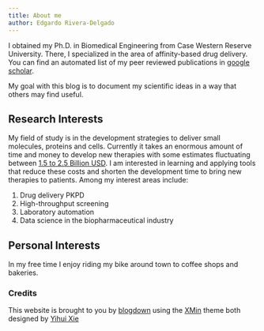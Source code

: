 ```yaml
---
title: About me
author: Edgardo Rivera-Delgado
---
```



I obtained my Ph.D. in Biomedical Engineering from Case Western Reserve University. There, I specialized in the area of affinity-based drug delivery. You can find an automated list of my peer reviewed publications in [google scholar](https://scholar.google.com/citations?user=OJCFVGAAAAAJ&hl=en). 

My goal with this blog is to document my scientific ideas in a way that others may find useful.

## Research Interests

My field of study is in the development strategies to deliver small molecules, proteins and cells. Currently it takes an enormous amount of time and money to develop new therapies with some estimates fluctuating between [1.5 to 2.5 Billion USD](https://www.sciencedirect.com/science/article/abs/pii/S0167629616000291). I am interested in learning and applying tools that reduce these costs and shorten the development time to bring new therapies to patients. Among my interest areas include:

1. Drug delivery PKPD
2. High-throughput screening 
3. Laboratory automation
4. Data science in the biopharmaceutical industry

## Personal Interests
 
In my free time I enjoy riding my bike around town to coffee shops and bakeries.  

### Credits

This website is brought to you by [blogdown](https://bookdown.org/yihui/blogdown/) using the [XMin](https://github.com/yihui/hugo-xmin) theme both designed by [Yihui Xie](https://yihui.name/en/)